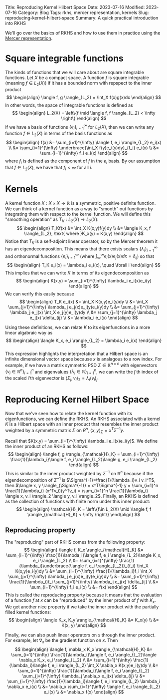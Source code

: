 Title: Reproducing Kernel Hilbert Space
Date: 2023-07-16
Modified: 2023-07-16
Category: Blog
Tags: rkhs, mercer representation, kernels
Slug: reproducing-kernel-hilbert-space
Summary: A quick practical introduction into RKHS

We'll go over the basics of RKHS and how to use them in practice using the [Mercer representation](https://en.wikipedia.org/wiki/Reproducing_kernel_Hilbert_space#Integral_operators_and_Mercer's_theorem).

# Square integrable functions
The kinds of functions that we will care about are square integrable functions.  Let $X$ be a compact space.  A function $f$ is square integrable (meaning $f \in L_2(X)$) if it has a bounded norm with repspect to the inner product
$$
\begin{align}
  \langle f, g \rangle_{L_2} = \int_X f(x)g(x)dx
\end{align}
$$
In other words, the space of integrable functions is defined as
$$
\begin{align}
  L_2(X) = \left\{f \mid \langle f, f \rangle_{L_2} < \infty \right\}
\end{align}
$$
If we have a basis of functions $\{e_i\}_{i=1}^{\infty}$ for $L_2(X)$, then we can write any function $f\in L_2(X)$ in terms of the basis functions as
$$
\begin{align}
   f(x) &= \sum_{i=1}^{\infty} \langle f, e_i \rangle_{L_2} e_i(x) \\
   &= \sum_{i=1}^{\infty} \underbrace{\int_X f(y)e_i(y)dy}_{f_i} e_i(x) \\
   &= \sum_{i=1}^{\infty} f_i e_i(x)
\end{align}
$$
where $f_i$ is defined as the component of $f$ in the $e_i$ basis.  By our assumption that $f\in L_2(X)$, we have that $f_i < \infty$ for all $i$.

# Kernels
A kernel function $K: X\times X \to \mathbb{R}$ is a symmetric, positive definite function.  We can think of a kernel function as a way to "smooth" out functions by integrating them with respect to the kernel function.  We will define this "smoothing operation" as $T_K: L_2(X) \to L_2(X)$:
$$
\begin{align}
  T_Kf(x) &= \int_X K(x,y)f(y)dy \\
  &= \langle K_x, f \rangle_{L_2}, \text{ where }K_x(y) = K(x,y)
\end{align}
$$
Notice that $T_K$ is a self-adjoint linear operator, so by the Mercer theorem it has an eigendecomposition.  This means that there exists scalars $\{\lambda_i\}_{i=1}^{\infty}$ and orthonormal functions $\{e_i\}_{i=1}^{\infty}$ (where $\int_{\infty}^{\infty} e_i(x)e_j(x) dx = \delta_{ij}$) so that
$$
\begin{align}
  T_K e_i(x) = \lambda_i e_i(x), \quad \forall i
\end{align}
$$
This implies that we can write $K$ in terms of its eigendecomposition as
$$
\begin{align}
  K(x,y) = \sum_{i=1}^{\infty} \lambda_i e_i(x)e_i(y)
\end{align}
$$
We can verify this easily because
$$
\begin{align}
  T_K e_i(x) &= \int_X K(x,y)e_i(y)dy \\
  &= \int_X \sum_{j=1}^{\infty} \lambda_j e_j(x)e_j(y)e_i(y)dy \\
  &= \sum_{j=1}^{\infty} \lambda_j e_j(x) \int_X e_j(y)e_i(y)dy \\
  &= \sum_{j=1}^{\infty} \lambda_j e_j(x) \delta_{ij} \\
  &= \lambda_i e_i(x)
\end{align}
$$


Using these definitions, we can relate $K$ to its eigenfunctions in a more linear algabraic way as
$$
\begin{align}
  \langle K_x, e_i \rangle_{L_2} = \lambda_i e_i(x)
\end{align}
$$
This expression highlights the interpretation that a Hilbert space is an infinite dimensional vector space because $x$ is analagous to a row index.  For example, if we have a matrix symmetric PSD $\Sigma \in \mathbb{R}^{n\times n}$ with eigenvectors $\{v_i \in \mathbb{R}^n\}_{i=1}^{n}$ and eigenvalues $\{\lambda_i \in \mathbb{R}\}_{i=1}^{n}$, we can write the j'th index of the scaled i'th eigenvector is $\langle \Sigma_j, v_i \rangle_2 = \lambda_i (v_i)_j$.

# Reproducing Kernel Hilbert Space
Now that we've seen how to relate the kernel function with its eigenfunctions, we can define the RKHS.  An RKHS associated with a kernel $K$ is a Hilbert space with an inner product that resembles the inner product weighted by a symmetric matrix $\Sigma$ on $R^n$, $\langle x, y \rangle_\Sigma = x^T\Sigma^{-1} y$.

Recall that $K(x,y) = \sum_{i=1}^{\infty} \lambda_i e_i(x)e_i(y)$.  We define the inner product of an RKHS as follows:
$$
\begin{align}
  \langle f, g \rangle_{\mathcal{H}_K} = \sum_{i=1}^{\infty} \frac{1}{\lambda_i}\langle f, e_i \rangle_{L_2}\langle g, e_i \rangle_{L_2}
\end{align}
$$
This is similar to the inner product weighted by $\Sigma^{-1}$ on $\mathbb{R}^n$ because if the eigendecomposition of $\Sigma^{-1}$ is $\Sigma^{-1}=\frac{1}{\lambda_i}v_i v_i^T$, then $\langle x, y \rangle_{\Sigma^{-1}} = x^T\Sigma^{-1} y = \sum_{i=1}^n \frac{1}{\lambda_i} (x^Tv_i)(y^Tv_i) = \sum_{i=1}^n \frac{1}{\lambda_i} \langle x, v_i \rangle_2 \langle y, v_i \rangle_2$.  Finally, an RKHS is defined as the collection of functions with finite norm under this inner product:
$$
\begin{align}
  \mathcal{H}_K = \left\{f\in L_2(X) \mid \langle f, f \rangle_{\mathcal{H}_K} < \infty \right\}
\end{align}
$$

## Reproducing property
The "reproducing" part of RKHS comes from the following property:
$$
\begin{align}
  \langle f, K_x \rangle_{\mathcal{H}_K} &= \sum_{i=1}^{\infty} \frac{1}{\lambda_i}\langle f, e_i \rangle_{L_2}\langle K_x, e_i \rangle_{L_2} \\
  &= \sum_{i=1}^{\infty} \frac{1}{\lambda_i}\underbrace{\langle f, e_i \rangle_{L_2}}_{f_i} \int_X K(x,y)e_i(y)dy \\
  &= \sum_{i=1}^{\infty} \frac{1}{\lambda_i}f_i \int_X \sum_{j=1}^{\infty} \lambda_j e_j(x)e_j(y)e_i(y)dy \\
  &= \sum_{i=1}^{\infty} \frac{1}{\lambda_i}f_i \sum_{j=1}^{\infty} \lambda_j e_j(x) \delta_{ij} \\
  &= \sum_{i=1}^{\infty} f_i e_i(x) \\
  &= f(x)
\end{align}
$$
This is called the reproducing property because it means that the evaluation of a function $f$ at $x$ can be "reproduced" by the inner product of $f$ with $K_x$. We get another nice property if we take the inner product with the partially filled kernel functions:
$$
\begin{align}
  \langle K_x, K_y \rangle_{\mathcal{H}_K} &= K_x(y) \\
  &= K(x, y)
\end{align}
$$

Finally, we can also push linear operators on $x$ through the inner product.  For example, let $\nabla_x$ be the gradient function on $x$.  Then
$$
\begin{align}
  \langle f, \nabla_x K_x \rangle_{\mathcal{H}_K} &= \sum_{i=1}^{\infty} \frac{1}{\lambda_i}\langle f, e_i \rangle_{L_2}\langle \nabla_x K_x, e_i \rangle_{L_2} \\
  &= \sum_{i=1}^{\infty} \frac{1}{\lambda_i}\langle f, e_i \rangle_{L_2} \int_X \nabla_x K(x,y)e_i(y)dy \\
  &= \sum_{i=1}^{\infty} \frac{1}{\lambda_i}\langle f, e_i \rangle_{L_2} \sum_{j=1}^{\infty} \lambda_j \nabla_x e_j(x) \delta_{ij} \\
  &= \sum_{i=1}^{\infty} \frac{1}{\lambda_i}\langle f, e_i \rangle_{L_2} \lambda_i \nabla_x e_i(x) \\
  &= \nabla_x \sum_{i=1}^{\infty} \langle f, e_i \rangle_{L_2} e_i(x) \\
  &= \nabla_x f(x)
\end{align}
$$

